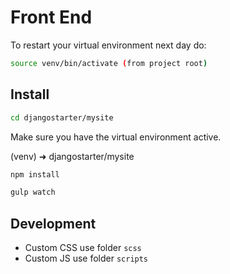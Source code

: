 # Front End

To restart your virtual environment next day do:

```bash
source venv/bin/activate (from project root)
```

## Install

```bash
cd djangostarter/mysite
```

Make sure you have the virtual environment active.

(venv) ➜ djangostarter/mysite

```bash
npm install
```

```bash
gulp watch
```

## Development

- Custom CSS use folder `scss`
- Custom JS use folder `scripts`